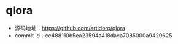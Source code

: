 
# qlora

- 源码地址：https://github.com/artidoro/qlora
- commit id：cc488110b5ea23594a418daca7085000a9420625



